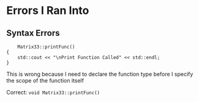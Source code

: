 # Errors I Ran Into

## Syntax Errors
``` 
    Matrix33::printFunc()
{
    std::cout << "\nPrint Function Called" << std::endl;
}

```
This is wrong because I need to declare the function type before I specify the scope of the function itself

Correct: ``` void Matrix33::printFunc() ```